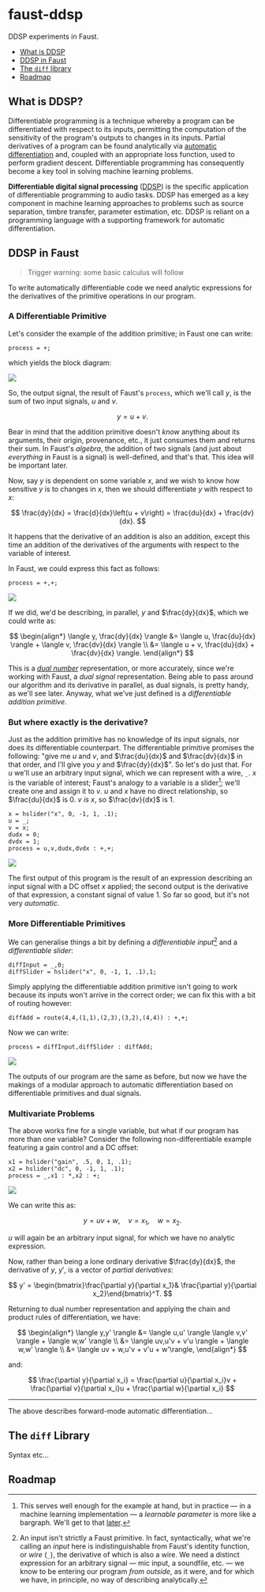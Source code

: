 # faust-ddsp

DDSP experiments in Faust.

- [What is DDSP](#what-is-ddsp)
- [DDSP in Faust](#ddsp-in-faust)
- [The `diff` library](#the-diff-library)
- [Roadmap](#roadmap)

## What is DDSP?

Differentiable programming is a technique whereby a program can be
differentiated with respect to its inputs, permitting the computation of the
sensitivity of the program's outputs to changes in its inputs.
Partial derivatives of a program can be found analytically via
[automatic differentiation](https://en.wikipedia.org/wiki/Automatic_differentiation)
and, coupled with an appropriate loss function, used to perform gradient
descent.
Differentiable programming has consequently become a key tool in solving machine
learning problems.

**Differentiable digital signal processing**
([DDSP](https://intro2ddsp.github.io/background/what-is-ddsp.html)) is the
specific application of differentiable programming to audio tasks.
DDSP has emerged as a key component in machine learning approaches to
problems such as source separation, timbre transfer, parameter estimation, etc.
DDSP is reliant on a programming language with a supporting framework for
automatic differentiation.

## DDSP in Faust

> Trigger warning: some basic calculus will follow

To write automatically differentiable code we need analytic expressions for the
derivatives of the primitive operations in our program.

### A Differentiable Primitive

Let's consider the example of the addition primitive; in Faust one can write:

```faust
process = +;
```

which yields the block diagram:

![](./images/add.svg)

So, the output signal, the result of Faust's `process`, which we'll call $y$, is
the sum of two input signals, $u$ and $v$.

$$y = u + v.$$

Bear in mind that the addition primitive doesn't *know* anything about its
arguments, their origin, provenance, etc., it just consumes them and returns
their sum.
In Faust's *algebra*, the addition of two signals (and just about *everything*
in Faust is a signal) is well-defined, and that's that.
This idea will be important later.

Now, say $y$ is dependent on some variable $x$, and we wish to know how
sensitive $y$ is to changes in $x$, then we should differentiate $y$ with
respect to $x$:

$$
\frac{dy}{dx} = \frac{d}{dx}\left(u + v\right) = \frac{du}{dx} + \frac{dv}{dx}.
$$

It happens that the derivative of an addition is also an addition, except this
time an addition of the derivatives of the arguments with respect to the
variable of interest.

In Faust, we could express this fact as follows:

```faust
process = +,+;
```

![](./images/dualadd.svg)

If we did, we'd be describing, in parallel, $y$ and $\frac{dy}{dx}$, which we
could write as:

$$
\begin{align*}
\langle y, \frac{dy}{dx} \rangle
&= \langle u, \frac{du}{dx} \rangle + \langle v, \frac{dv}{dx} \rangle \\
&= \langle u + v, \frac{du}{dx} + \frac{dv}{dx} \rangle.
\end{align*}
$$

This is a [*dual number*](https://en.wikipedia.org/wiki/Dual_number)
representation, or more accurately, since we're working with Faust, a *dual
signal* representation.
Being able to pass around our algorithm and its derivative in parallel, as dual
signals, is pretty handy, as we'll see later.
Anyway, what we've just defined is a *differentiable addition primitive*.

### But where exactly is the derivative?

Just as the addition primitive has no knowledge of its input signals, nor does
its differentiable counterpart.
The differentiable primitive promises the following: "give me $u$ and $v$, and
$\frac{du}{dx}$ and $\frac{dv}{dx}$ in that order, and I'll give you $y$ and
$\frac{dy}{dx}$".
So let's do just that.
For $u$ we'll use an arbitrary input signal, which we can represent with a wire,
`_`.
$x$ is the variable of interest; Faust's analogy to a variable is a slider[^1];
we'll create one and assign it to $v$.
$u$ and $x$ have no direct relationship, so $\frac{du}{dx}$ is $0$.
$v$ *is* $x$, so $\frac{dv}{dx}$ is $1$.

[^1]: This serves well enough for the example at hand, but in practice &mdash;
in a machine learning implementation &mdash; a *learnable parameter* is more 
like a bargraph. We'll get to that [later](#blahblah).

```faust
x = hslider("x", 0, -1, 1, .1);
u = _;
v = x;
dudx = 0;
dvdx = 1;
process = u,v,dudx,dvdx : +,+;
```

![](./images/dc1.svg)

The first output of this program is the result of an expression describing an
input signal with a DC offset $x$ applied;
the second output is the derivative of that expression, a constant signal of
value $1$.
So far so good, but it's not very *automatic*.

### More Differentiable Primitives

We can generalise things a bit by defining a *differentiable input*[^2] and a
*differentiable slider*:

[^2]: An input isn't strictly a Faust primitive.
In fact, syntactically, what we're calling an *input* here is indistinguishable
from Faust's identity function, or *wire* (`_`), the derivative of which is also
a wire.
We need a distinct expression for an arbitrary signal &mdash; mic input, a
soundfile, etc. &mdash; we know to be entering our program *from outside*, as it
were, and for which we have, in principle, no way of describing analytically.

```faust
diffInput = _,0;
diffSlider = hslider("x", 0, -1, 1, .1),1;
```

Simply applying the differentiable addition primitive isn't going to work 
because its inputs won't arrive in the correct order; we can fix this with a bit
of routing however:

```faust
diffAdd = route(4,4,(1,1),(2,3),(3,2),(4,4)) : +,+;
```

Now we can write:

```faust
process = diffInput,diffSlider : diffAdd;
```
![](./images/dc2.svg)

The outputs of our program are the same as before, but now we have the makings
of a modular approach to automatic differentiation based on differentiable
primitives and dual signals.

### Multivariate Problems

The above works fine for a single variable, but what if our program has more 
than one variable?
Consider the following non-differentiable example featuring a gain control and
a DC offset:

```faust
x1 = hslider("gain", .5, 0, 1, .1);
x2 = hslider("dc", 0, -1, 1, .1);
process = _,x1 : *,x2 : +;
```
![](./images/gaindc1.svg)

We can write this as:

$$
y = uv + w, \quad v = x_1, \quad w = x_2.
$$

$u$ will again be an arbitrary input signal, for which we have no analytic
expression.

Now, rather than being a lone ordinary derivative $\frac{dy}{dx}$, the
derivative of $y$, $y'$, is a vector of *partial derivatives*:

$$
y' = \begin{bmatrix}\frac{\partial y}{\partial x_1}&
\frac{\partial y}{\partial x_2}\end{bmatrix}^T.
$$

Returning to dual number representation and applying the chain and product rules
of differentiation, we have:

$$
\begin{align*}
\langle y,y' \rangle &=
    \langle u,u' \rangle \langle v,v' \rangle + \langle w,w' \rangle \\
                     &= \langle uv,u'v + v'u \rangle + \langle w,w' \rangle \\
                     &= \langle uv + w,u'v + v'u + w'\rangle,
\end{align*}
$$

and:

$$
\frac{\partial y}{\partial x_i} = \frac{\partial u}{\partial x_i}v +
\frac{\partial v}{\partial x_i}u +
\frac{\partial w}{\partial x_i}
$$

---   

The above describes forward-mode automatic differentiation...

## The `diff` Library

Syntax etc...

## Roadmap
